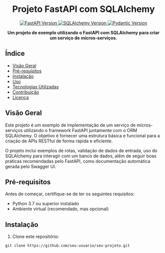 <h1 align="center">Projeto FastAPI com SQLAlchemy</h1>

<p align="center">
  <a href="https://fastapi.tiangolo.com/" target="_blank">
    <img src="https://img.shields.io/badge/-FastAPI-009688?style=flat-square&logo=fastapi" alt="FastAPI Version" />
  </a>
  <a href="https://www.sqlalchemy.org/" target="_blank">
    <img src="https://img.shields.io/badge/-SQLAlchemy-563D7C?style=flat-square&logo=sqlalchemy" alt="SQLAlchemy Version" />
  </a>
  <a href="https://pydantic-docs.helpmanual.io/" target="_blank">
    <img src="https://img.shields.io/badge/-Pydantic-2ECC71?style=flat-square&logo=pydantic" alt="Pydantic Version" />
  </a>
</p>

<p align="center">
  <strong>Um projeto de exemplo utilizando o FastAPI com SQLAlchemy para criar um serviço de micros-serviços.</strong>
</p>

## Índice

- [Visão Geral](#visão-geral)
- [Pré-requisitos](#pré-requisitos)
- [Instalação](#instalação)
- [Uso](#uso)
- [Tecnologias Utilizadas](#tecnologias-utilizadas)
- [Contribuição](#contribuição)
- [Licença](#licença)

## Visão Geral

Este projeto é um exemplo de implementação de um serviço de micros-serviços utilizando o framework FastAPI juntamente com o ORM SQLAlchemy. O objetivo é fornecer uma estrutura básica e funcional para a criação de APIs RESTful de forma rápida e eficiente.

O projeto inclui exemplos de rotas, validação de dados de entrada, uso do SQLAlchemy para interagir com um banco de dados, além de seguir boas práticas recomendadas pelo FastAPI, como documentação automática gerada pelo Swagger UI.

## Pré-requisitos

Antes de começar, certifique-se de ter os seguintes requisitos:

- Python 3.7 ou superior instalado
- Ambiente virtual (recomendado, mas opcional)

## Instalação

1. Clone este repositório:

```shell
git clone https://github.com/seu-usuario/seu-projeto.git
